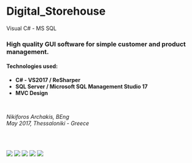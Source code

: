 # Digital_Storehouse
Visual C# - MS SQL
<br>

<h3> High quality GUI software for simple customer and product management.</h3>

<h4>Technologies used:</h4>

<ul>
  <li>
        <b>C# - VS2017 / ReSharper</b> 
  </li>
  <li>
        <b>SQL Server / Microsoft SQL Management Studio 17</b> 
  </li>
  <li>
        <b>MVC Design</b> 
  </li>
</ul>

<br>

<i>Nikiforos Archakis, BEng <br>
May 2017, Thessaloniki - Greece</i>

<br>
<br>


<img src="https://user-images.githubusercontent.com/15330998/26917486-27ee1aae-4c37-11e7-8409-6a29e8382737.PNG"></a>
<img src="https://user-images.githubusercontent.com/15330998/26917504-30e28ac8-4c37-11e7-9c1f-815933ed39de.PNG"></a>
<img src="https://user-images.githubusercontent.com/15330998/26917492-2b4d86c6-4c37-11e7-9c40-6a3db7da01b2.PNG"></a>
<img src="https://user-images.githubusercontent.com/15330998/26917497-2db425f0-4c37-11e7-8089-3105b87ddaf0.PNG"></a>
<img src="https://user-images.githubusercontent.com/15330998/26917499-2f659d3e-4c37-11e7-942c-f3f405b3e890.PNG"></a>
